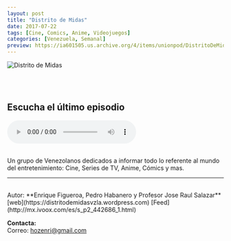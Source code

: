 ```yaml
---
layout: post
title: "Distrito de Midas"
date: 2017-07-22
tags: [Cine, Comics, Anime, Videojuegos]
categories: [Venezuela, Semanal]
preview: https://ia601505.us.archive.org/4/items/unionpod/DistritoDeMidas300.png
---
```


![Distrito de Midas](https://ia601505.us.archive.org/4/items/unionpod/DistritoDeMidas500.png)

<br/>
<br/>

## Escucha el último episodio

<!--reproductor-feed=http://mx.ivoox.com/es/s_p2_442686_1.html-->
<!--reproductor-start-->
<audio id="audio" preload="auto" controls="" src="http://feedproxy.google.com/~r/Vaciatubandeja/~5/QyOBSOkOrJM/07%20Como%20enfocar%20el%20Aprendizaje.mp3"></audio>
<!--reproductor-end-->

<br/> 
Un grupo de Venezolanos dedicados a informar todo lo referente al mundo del entretenimiento: Cine, Series de TV, Anime, Cómics y mas.

_ _ _
<br>
Autor: **Enrique Figueroa, Pedro Habanero y Profesor Jose Raul Salazar**  
[web](https://distritodemidasvzla.wordpress.com)  
[Feed](http://mx.ivoox.com/es/s_p2_442686_1.html)  




**Contacta:**  
Correo: [hozenri@gmail.com](mailto:hozenri@gmail.com)  

